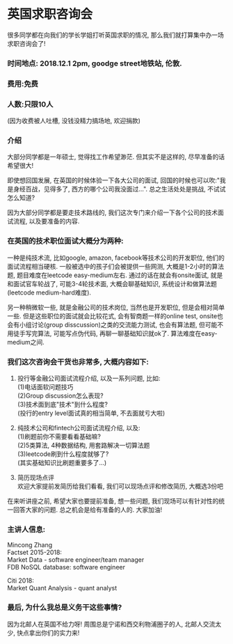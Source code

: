 # 英国求职咨询会

很多同学都在向我们的学长学姐打听英国求职的情况, 那么我们就打算集中办一场求职咨询会了!

### 时间地点: 2018.12.1 2pm, goodge street地铁站, 伦敦.
### 费用:免费
### 人数:只限10人
(因为收费被人吐槽, 没钱没精力搞场地, 欢迎捐款)


### 介绍

大部分同学都是一年硕士, 觉得找工作希望渺茫. 但其实不是这样的, 尽早准备的话希望很大! 

即使想回国发展, 在英国的时候体验一下各大公司的面试, 回国的时候也可以吹:"我是身经百战，见得多了, 西方的哪个公司我没面过...". 总之生活处处是挑战, 不试试怎么知道?

因为大部分同学都是要走技术路线的, 我们这次专门来介绍一下各个公司的技术面试流程, 以及要准备的内容. 

### 在英国的技术职位面试大概分为两种: 

一种是纯技术流, 比如google, amazon, facebook等技术公司的开发职位, 他们的面试流程相当硬核. 一般被选中的孩子们会被提供一些网测, 大概是1-2小时的算法题, 题目难度在leetcode easy-medium左右. 通过的话在就会有onsite面试, 就是和面试官车轮战了, 可能3-4轮技术面, 大概会聊基础知识, 系统设计和做算法题(leetcode medium-hard难度). 

另一种稍微软一些, 就是金融公司的技术岗位, 当然也是开发职位, 但是会相对简单一些. 但是这些职位的面试就会比较花式, 会有智商题一样的online test, onsite也会有小组讨论(group disscussion)之类的交流能力测试, 也会有算法题, 但可能不用徒手写完算法, 可能写点伪代码, 再聊一聊基础知识就ok了. 算法难度在easy-medium之间. 

### 我们这次咨询会干货也非常多, 大概内容如下:

1. 投行等金融公司面试流程介绍, 以及一系列问题, 比如:   
(1)电话面软问题技巧  
(2)Group discussion怎么表现?  
(3)技术面到底"技术"到什么程度?  
(投行的entry level面试真的相当简单, 不去面就亏大啦)  

2. 纯技术公司和fintech公司面试流程介绍, 以及:  
(1)刷题前你不需要看看基础嘛?  
(2)5类算法, 4种数据结构, 用套路解决一切算法题  
(3)leetcode刷到什么程度就够了?  
(其实基础知识比刷题重要多了...)

3. 简历现场点评  
欢迎大家提前发简历给我们看看, 我们可以现场点评和修改简历, 大概选3份吧


在来听讲座之前, 希望大家也要提前准备, 想一些问题, 我们现场可以有针对性的统一回答大家的问题. 
总之机会是给有准备的人的. 大家加油!

### 主讲人信息:
Mincong Zhang  
Factset 2015-2018:  
Market Data - software engineer/team manager  
FDB NoSQL database: software engineer  

Citi 2018:  
Market Quant Analysis - quant analyst  



### 最后, 为什么我总是义务干这些事情?
因为北邮人在英国不给力呀! 周围总是宁诺和西交利物浦圈子的人, 北邮人交流太少, 快点拿出你们的实力来!
